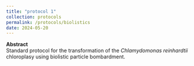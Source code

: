 ```yaml
---
title: "protocol 1"
collection: protocols
permalink: /protocols/biolistics
date: 2024-05-20
---
```


**Abstract**<br>
Standard protocol for the transformation of the *Chlamydomonas reinhardtii* chloroplasy using biolistic particle bombardment.